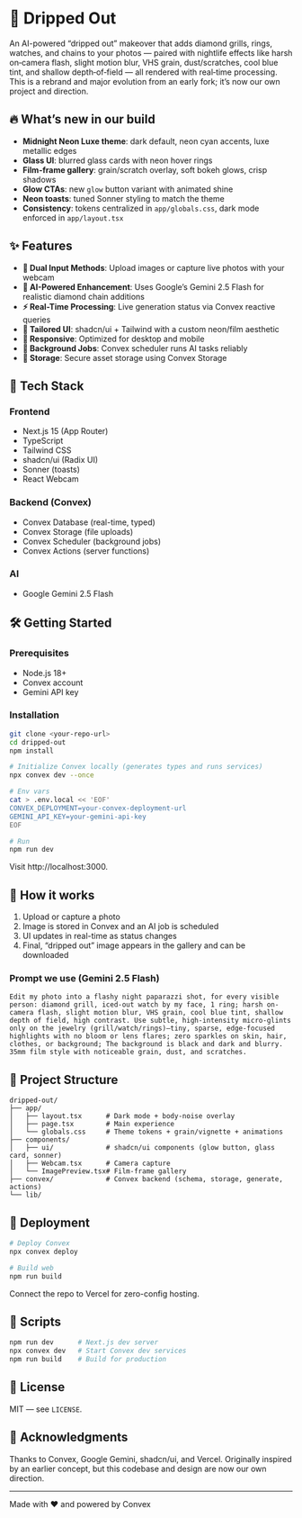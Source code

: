 # 💎 Dripped Out

An AI-powered “dripped out” makeover that adds diamond grills, rings, watches, and chains to your photos — paired with nightlife effects like harsh on‑camera flash, slight motion blur, VHS grain, dust/scratches, cool blue tint, and shallow depth‑of‑field — all rendered with real‑time processing. This is a rebrand and major evolution from an early fork; it’s now our own project and direction.

## 🔥 What’s new in our build

- **Midnight Neon Luxe theme**: dark default, neon cyan accents, luxe metallic edges
- **Glass UI**: blurred glass cards with neon hover rings
- **Film-frame gallery**: grain/scratch overlay, soft bokeh glows, crisp shadows
- **Glow CTAs**: new `glow` button variant with animated shine
- **Neon toasts**: tuned Sonner styling to match the theme
- **Consistency**: tokens centralized in `app/globals.css`, dark mode enforced in `app/layout.tsx`

## ✨ Features

- **📸 Dual Input Methods**: Upload images or capture live photos with your webcam
- **🤖 AI-Powered Enhancement**: Uses Google’s Gemini 2.5 Flash for realistic diamond chain additions
- **⚡ Real-Time Processing**: Live generation status via Convex reactive queries
- **🎨 Tailored UI**: shadcn/ui + Tailwind with a custom neon/film aesthetic
- **📱 Responsive**: Optimized for desktop and mobile
- **🔄 Background Jobs**: Convex scheduler runs AI tasks reliably
- **💾 Storage**: Secure asset storage using Convex Storage

## 🚀 Tech Stack

### Frontend
- Next.js 15 (App Router)
- TypeScript
- Tailwind CSS
- shadcn/ui (Radix UI)
- Sonner (toasts)
- React Webcam

### Backend (Convex)
- Convex Database (real-time, typed)
- Convex Storage (file uploads)
- Convex Scheduler (background jobs)
- Convex Actions (server functions)

### AI
- Google Gemini 2.5 Flash

## 🛠️ Getting Started

### Prerequisites
- Node.js 18+
- Convex account
- Gemini API key

### Installation
```bash
git clone <your-repo-url>
cd dripped-out
npm install

# Initialize Convex locally (generates types and runs services)
npx convex dev --once

# Env vars
cat > .env.local << 'EOF'
CONVEX_DEPLOYMENT=your-convex-deployment-url
GEMINI_API_KEY=your-gemini-api-key
EOF

# Run
npm run dev
```
Visit http://localhost:3000.

## 🎯 How it works
1. Upload or capture a photo
2. Image is stored in Convex and an AI job is scheduled
3. UI updates in real-time as status changes
4. Final, “dripped out” image appears in the gallery and can be downloaded

### Prompt we use (Gemini 2.5 Flash)
```
Edit my photo into a flashy night paparazzi shot, for every visible person: diamond grill, iced-out watch by my face, 1 ring; harsh on-camera flash, slight motion blur, VHS grain, cool blue tint, shallow depth of field, high contrast. Use subtle, high-intensity micro-glints only on the jewelry (grill/watch/rings)—tiny, sparse, edge-focused highlights with no bloom or lens flares; zero sparkles on skin, hair, clothes, or background; The background is black and dark and blurry. 35mm film style with noticeable grain, dust, and scratches.
```

## 📁 Project Structure
```
dripped-out/
├── app/
│   ├── layout.tsx      # Dark mode + body-noise overlay
│   ├── page.tsx        # Main experience
│   └── globals.css     # Theme tokens + grain/vignette + animations
├── components/
│   ├── ui/             # shadcn/ui components (glow button, glass card, sonner)
│   ├── Webcam.tsx      # Camera capture
│   └── ImagePreview.tsx# Film-frame gallery
├── convex/             # Convex backend (schema, storage, generate, actions)
└── lib/
```

## 🚀 Deployment
```bash
# Deploy Convex
npx convex deploy

# Build web
npm run build
```
Connect the repo to Vercel for zero-config hosting.

## 📝 Scripts
```bash
npm run dev      # Next.js dev server
npx convex dev   # Start Convex dev services
npm run build    # Build for production
```

## 📄 License
MIT — see `LICENSE`.

## 🙏 Acknowledgments
Thanks to Convex, Google Gemini, shadcn/ui, and Vercel. Originally inspired by an earlier concept, but this codebase and design are now our own direction.

---

Made with ❤️  and powered by Convex
